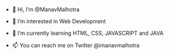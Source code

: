 - 👋 Hi, I’m @ManavMalhotra
- 👀 I’m interested in Web Development
- 🌱 I’m currently learning HTML, CSS, JAVASCRIPT and JAVA

- 📫 You can reach me on Twitter @imanavmalhotra

<!---
ManavMalhotra/ManavMalhotra is a ✨ special ✨ repository because its `README.md` (this file) appears on your GitHub profile.
You can click the Preview link to take a look at your changes.
--->
